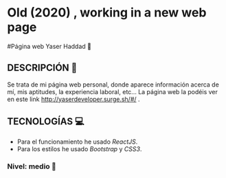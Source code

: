 # Old (2020) , working in a new web page 
#Página web Yaser Haddad :boy:

## DESCRIPCIÓN :page_with_curl:
Se trata de mi página web personal, donde aparece información acerca de mí, mis aptitudes, la experiencia laboral, etc...
La página web la podéis ver en este link http://yaserdeveloper.surge.sh/#/ .

## TECNOLOGÍAS :computer:
- Para el funcionamiento he usado *ReactJS*.
- Para los estilos he usado *Bootstrap* y *CSS3*.

### Nivel: medio :orange_book:

